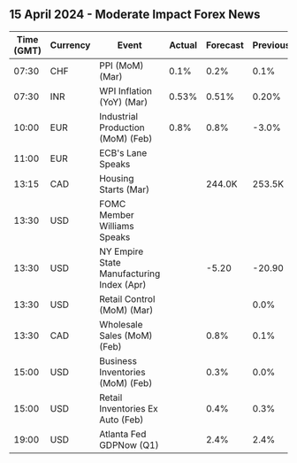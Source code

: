 ## 15 April 2024 - Moderate Impact Forex News

| Time (GMT) | Currency | Event | Actual | Forecast | Previous |
|------|----------|-------|--------|----------|----------|
| 07:30 | CHF | PPI (MoM) (Mar) | 0.1% | 0.2% | 0.1% |
| 07:30 | INR | WPI Inflation (YoY) (Mar) | 0.53% | 0.51% | 0.20% |
| 10:00 | EUR | Industrial Production (MoM) (Feb) | 0.8% | 0.8% | -3.0% |
| 11:00 | EUR | ECB's Lane Speaks |  |  |  |
| 13:15 | CAD | Housing Starts (Mar) |  | 244.0K | 253.5K |
| 13:30 | USD | FOMC Member Williams Speaks |  |  |  |
| 13:30 | USD | NY Empire State Manufacturing Index (Apr) |  | -5.20 | -20.90 |
| 13:30 | USD | Retail Control (MoM) (Mar) |  |  | 0.0% |
| 13:30 | CAD | Wholesale Sales (MoM) (Feb) |  | 0.8% | 0.1% |
| 15:00 | USD | Business Inventories (MoM) (Feb) |  | 0.3% | 0.0% |
| 15:00 | USD | Retail Inventories Ex Auto (Feb) |  | 0.4% | 0.3% |
| 19:00 | USD | Atlanta Fed GDPNow (Q1) |  | 2.4% | 2.4% |
